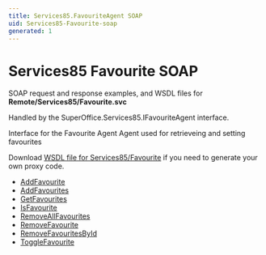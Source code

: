 ```yaml
---
title: Services85.FavouriteAgent SOAP
uid: Services85-Favourite-soap
generated: 1
---
```


# Services85 Favourite SOAP

SOAP request and response examples, and WSDL files for **Remote/Services85/Favourite.svc**

Handled by the <see cref="T:SuperOffice.Services85.IFavouriteAgent">SuperOffice.Services85.IFavouriteAgent</see> interface.

Interface for the Favourite Agent
Agent used for retrieveing and setting favourites

Download [WSDL file for Services85/Favourite](../Services85-Favourite.md) if you need to generate your own proxy code.

* [AddFavourite](AddFavourite.md)
* [AddFavourites](AddFavourites.md)
* [GetFavourites](GetFavourites.md)
* [IsFavourite](IsFavourite.md)
* [RemoveAllFavourites](RemoveAllFavourites.md)
* [RemoveFavourite](RemoveFavourite.md)
* [RemoveFavouritesById](RemoveFavouritesById.md)
* [ToggleFavourite](ToggleFavourite.md)
